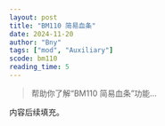 ```yaml
---
layout: post
title: "BM110 简易血条"
date: 2024-11-20
author: "Bny"
tags: ["mod", "Auxiliary"]
scode: bm110
reading_time: 5
---
```


> 帮助你了解“BM110 简易血条”功能...

内容后续填充。

